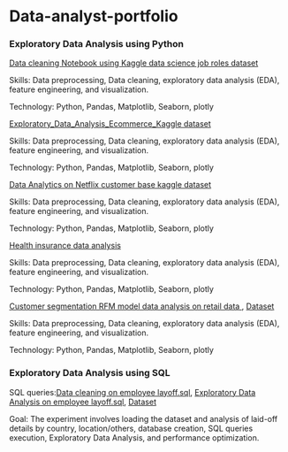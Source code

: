 # Data-analyst-portfolio

### Exploratory Data Analysis using Python 

[Data cleaning Notebook using Kaggle data science job roles dataset](https://github.com/venky88an/Data-analyst-portfolio/blob/main/Data_cleaning_python_using_pandas_with_summary_10_10_2024.ipynb)

Skills: Data preprocessing, Data cleaning, exploratory data analysis (EDA), feature engineering, and visualization.

Technology: Python, Pandas, Matplotlib, Seaborn, plotly

[Exploratory_Data_Analysis_Ecommerce_Kaggle dataset](https://github.com/venky88an/Data-analyst-portfolio/blob/main/Exploratory_Data_Analysis_Ecommerce_dataset.ipynb)

Skills: Data preprocessing, Data cleaning, exploratory data analysis (EDA), feature engineering, and visualization.

Technology: Python, Pandas, Matplotlib, Seaborn, plotly

[Data Analytics on Netflix customer base kaggle dataset](https://github.com/venky88an/Data-analyst-portfolio/blob/main/Data_Analytics_Netflix_customer_base_pandas_(Python)_10_10_2024.ipynb)

Skills: Data preprocessing, Data cleaning, exploratory data analysis (EDA), feature engineering, and visualization.

Technology: Python, Pandas, Matplotlib, Seaborn, plotly

[Health insurance data analysis ](https://github.com/venky88an/Data-analyst-portfolio/blob/main/Health_insurance_data_analysis_experiment_12_10_2024.ipynb)

Skills: Data preprocessing, Data cleaning, exploratory data analysis (EDA), feature engineering, and visualization.

Technology: Python, Pandas, Matplotlib, Seaborn, plotly

[Customer segmentation RFM model data analysis on retail data ](https://github.com/venky88an/Data-analyst-portfolio/blob/main/Customer_segmentation_RFM_model_12_10_2024.ipynb), [Dataset](https://www.kaggle.com/datasets/ulrikthygepedersen/online-retail-dataset)

Skills: Data preprocessing, Data cleaning, exploratory data analysis (EDA), feature engineering, and visualization.

Technology: Python, Pandas, Matplotlib, Seaborn, plotly

### Exploratory Data Analysis using SQL

SQL queries:[Data cleaning on employee layoff.sql](https://github.com/venky88an/Data-analyst-portfolio/blob/main/Data_cleaning_using_layoffs_sql.sql), [Exploratory Data Analysis on employee layoff.sql](https://github.com/venky88an/Data-analyst-portfolio/blob/main/Exploratory_data_analysis_layoff_using_clean_data.sql), [Dataset](https://github.com/venky88an/Data-analyst-portfolio/blob/main/layoffs.csv)

Goal: The experiment involves loading the dataset and analysis of laid-off details by country, location/others, database creation, SQL queries execution, Exploratory Data Analysis, and performance optimization.

